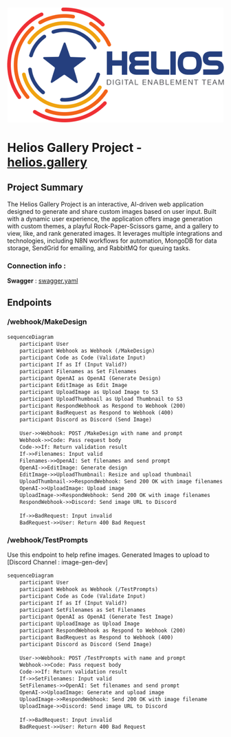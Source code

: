 ![Project Logo](../Helios-logo.png)



# Helios Gallery Project - [helios.gallery](https://helios.gallery)

## Project Summary
The Helios Gallery Project is an interactive, AI-driven web application designed to generate and share custom images based on user input. Built with a dynamic user experience, the application offers image generation with custom themes, a playful Rock-Paper-Scissors game, and a gallery to view, like, and rank generated images. It leverages multiple integrations and technologies, including N8N workflows for automation, MongoDB for data storage, SendGrid for emailing, and RabbitMQ for queuing tasks.

### Connection info : 

**Swagger** : [swagger.yaml](https://github.com/GMIC-Helios-Team/ReadMe/blob/main/swagger.yaml)

## Endpoints 
### /webhook/MakeDesign
```mermaid
sequenceDiagram
    participant User
    participant Webhook as Webhook (/MakeDesign)
    participant Code as Code (Validate Input)
    participant If as If (Input Valid?)
    participant Filenames as Set Filenames
    participant OpenAI as OpenAI (Generate Design)
    participant EditImage as Edit Image
    participant UploadImage as Upload Image to S3
    participant UploadThumbnail as Upload Thumbnail to S3
    participant RespondWebhook as Respond to Webhook (200)
    participant BadRequest as Respond to Webhook (400)
    participant Discord as Discord (Send Image)

    User->>Webhook: POST /MakeDesign with name and prompt
    Webhook->>Code: Pass request body
    Code->>If: Return validation result
    If->>Filenames: Input valid
    Filenames->>OpenAI: Set filenames and send prompt
    OpenAI->>EditImage: Generate design
    EditImage->>UploadThumbnail: Resize and upload thumbnail
    UploadThumbnail->>RespondWebhook: Send 200 OK with image filenames
    OpenAI->>UploadImage: Upload image
    UploadImage->>RespondWebhook: Send 200 OK with image filenames
    RespondWebhook->>Discord: Send image URL to Discord
    
    If->>BadRequest: Input invalid
    BadRequest->>User: Return 400 Bad Request
```

### /webhook/TestPrompts
Use this endpoint to help refine images. Generated Images to upload to [Discord Channel : image-gen-dev]
```mermaid
sequenceDiagram
    participant User
    participant Webhook as Webhook (/TestPrompts)
    participant Code as Code (Validate Input)
    participant If as If (Input Valid?)
    participant SetFilenames as Set Filenames
    participant OpenAI as OpenAI (Generate Test Image)
    participant UploadImage as Upload Image
    participant RespondWebhook as Respond to Webhook (200)
    participant BadRequest as Respond to Webhook (400)
    participant Discord as Discord (Send Image)

    User->>Webhook: POST /TestPrompts with name and prompt
    Webhook->>Code: Pass request body
    Code->>If: Return validation result
    If->>SetFilenames: Input valid
    SetFilenames->>OpenAI: Set filenames and send prompt
    OpenAI->>UploadImage: Generate and upload image
    UploadImage->>RespondWebhook: Send 200 OK with image filename
    UploadImage->>Discord: Send image URL to Discord

    If->>BadRequest: Input invalid
    BadRequest->>User: Return 400 Bad Request
```
